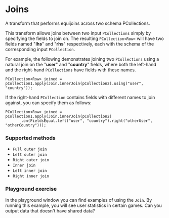 <!--
Licensed under the Apache License, Version 2.0 (the "License");
you may not use this file except in compliance with the License.
You may obtain a copy of the License at

http://www.apache.org/licenses/LICENSE-2.0

Unless required by applicable law or agreed to in writing, software
distributed under the License is distributed on an "AS IS" BASIS,
WITHOUT WARRANTIES OR CONDITIONS OF ANY KIND, either express or implied.
See the License for the specific language governing permissions and
limitations under the License.
-->

# Joins

A transform that performs equijoins across two schema PCollections.

This transform allows joins between two input `PCollections` simply by specifying the fields to join on. The resulting `PCollection<Row>` will have two fields named "**lhs**" and "**rhs**" respectively, each with the schema of the corresponding input `PCollection`.

For example, the following demonstrates joining two `PCollections` using a natural join on the "**user**" and "**country**" fields, where both the left-hand and the right-hand `PCollections` have fields with these names.

```
PCollection<Row> joined = pCollection1.apply(Join.innerJoin(pCollection2).using("user", "country"));
```

If the right-hand `PCollection` contains fields with different names to join against, you can specify them as follows:

```
PCollection<Row> joined = pCollection1.apply(Join.innerJoin(pCollection2)
       .on(FieldsEqual.left("user", "country").right("otherUser", "otherCountry")));
```

### Supported methods

* `Full outer join`
* `Left outer join`
* `Right outer join`
* `Inner join`
* `Left inner join`
* `Right inner join`


### Playground exercise

In the playground window you can find examples of using the `Join`. By running this example, you will see user statistics in certain games. Can you output data that doesn't have shared data?